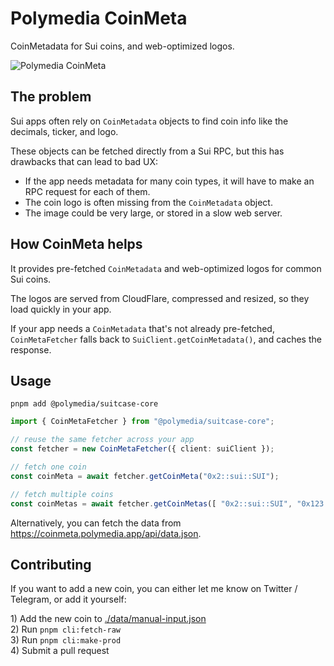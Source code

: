 # Polymedia CoinMeta

CoinMetadata for Sui coins, and web-optimized logos.

![Polymedia CoinMeta](https://coinmeta.polymedia.app/img/open-graph.webp?x1)

## The problem

Sui apps often rely on `CoinMetadata` objects to find coin info like the decimals, ticker, and logo.

These objects can be fetched directly from a Sui RPC, but this has drawbacks that can lead to bad UX:

- If the app needs metadata for many coin types, it will have to make an RPC request for each of them.
- The coin logo is often missing from the `CoinMetadata` object.
- The image could be very large, or stored in a slow web server.

## How CoinMeta helps

It provides pre-fetched `CoinMetadata` and web-optimized logos for common Sui coins.

The logos are served from CloudFlare, compressed and resized, so they load quickly in your app.

If your app needs a `CoinMetadata` that's not already pre-fetched, `CoinMetaFetcher` falls back to `SuiClient.getCoinMetadata()`, and caches the response.

## Usage

```shell
pnpm add @polymedia/suitcase-core
```

```typescript
import { CoinMetaFetcher } from "@polymedia/suitcase-core";

// reuse the same fetcher across your app
const fetcher = new CoinMetaFetcher({ client: suiClient });

// fetch one coin
const coinMeta = await fetcher.getCoinMeta("0x2::sui::SUI");

// fetch multiple coins
const coinMetas = await fetcher.getCoinMetas([ "0x2::sui::SUI", "0x123::coin::COIN" ]);
```

Alternatively, you can fetch the data from https://coinmeta.polymedia.app/api/data.json.

## Contributing

If you want to add a new coin, you can either let me know on Twitter / Telegram, or add it yourself:

1\) Add the new coin to [./data/manual-input.json](./data/manual-input.json)<br/>
2\) Run `pnpm cli:fetch-raw`<br/>
3\) Run `pnpm cli:make-prod`<br/>
4\) Submit a pull request
